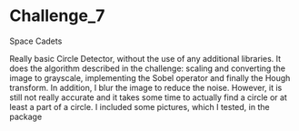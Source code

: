 # Challenge_7
Space Cadets

Really basic Circle Detector, without the use of any additional libraries. It does the algorithm described in the challenge: scaling and converting the image to grayscale, implementing the Sobel operator and finally the Hough transform. In addition, I blur the image to reduce the noise. However, it is still not really accurate and it takes some time to actually find a circle or at least a part of a circle. I included some pictures, which I tested, in the package 
